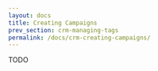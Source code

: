 ```yaml
---
layout: docs
title: Creating Campaigns
prev_section: crm-managing-tags
permalink: /docs/crm-creating-campaigns/
---
```


TODO